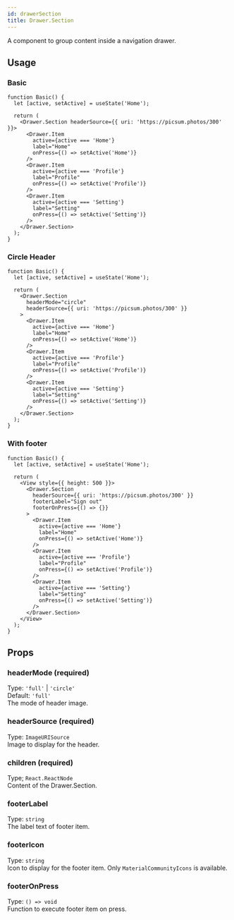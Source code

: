 ```yaml
---
id: drawerSection
title: Drawer.Section
---
```


A component to group content inside a navigation drawer.

## Usage

### Basic

```tsx live
function Basic() {
  let [active, setActive] = useState('Home');

  return (
    <Drawer.Section headerSource={{ uri: 'https://picsum.photos/300' }}>
      <Drawer.Item
        active={active === 'Home'}
        label="Home"
        onPress={() => setActive('Home')}
      />
      <Drawer.Item
        active={active === 'Profile'}
        label="Profile"
        onPress={() => setActive('Profile')}
      />
      <Drawer.Item
        active={active === 'Setting'}
        label="Setting"
        onPress={() => setActive('Setting')}
      />
    </Drawer.Section>
  );
}
```

### Circle Header

```tsx live
function Basic() {
  let [active, setActive] = useState('Home');

  return (
    <Drawer.Section
      headerMode="circle"
      headerSource={{ uri: 'https://picsum.photos/300' }}
    >
      <Drawer.Item
        active={active === 'Home'}
        label="Home"
        onPress={() => setActive('Home')}
      />
      <Drawer.Item
        active={active === 'Profile'}
        label="Profile"
        onPress={() => setActive('Profile')}
      />
      <Drawer.Item
        active={active === 'Setting'}
        label="Setting"
        onPress={() => setActive('Setting')}
      />
    </Drawer.Section>
  );
}
```

### With footer

```tsx live
function Basic() {
  let [active, setActive] = useState('Home');

  return (
    <View style={{ height: 500 }}>
      <Drawer.Section
        headerSource={{ uri: 'https://picsum.photos/300' }}
        footerLabel="Sign out"
        footerOnPress={() => {}}
      >
        <Drawer.Item
          active={active === 'Home'}
          label="Home"
          onPress={() => setActive('Home')}
        />
        <Drawer.Item
          active={active === 'Profile'}
          label="Profile"
          onPress={() => setActive('Profile')}
        />
        <Drawer.Item
          active={active === 'Setting'}
          label="Setting"
          onPress={() => setActive('Setting')}
        />
      </Drawer.Section>
    </View>
  );
}
```

## Props

### headerMode (required)

Type: `'full'` | `'circle'`  
Default: `'full'`  
The mode of header image.

### headerSource (required)

Type: `ImageURISource`  
Image to display for the header.

### children (required)

Type; `React.ReactNode`  
Content of the Drawer.Section.

### footerLabel

Type: `string`  
The label text of footer item.

### footerIcon

Type: `string`  
Icon to display for the footer item. Only `MaterialCommunityIcons` is available.

### footerOnPress

Type: `() => void`  
Function to execute footer item on press.
